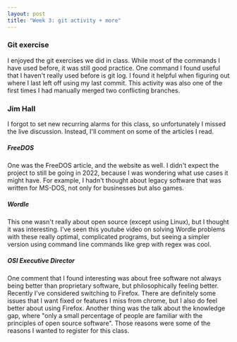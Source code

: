 ```yaml
---
layout: post
title: "Week 3: git activity + more"
---
```


### Git exercise

I enjoyed the git exercises we did in class. While most of the commands I have used before, it was still good practice.<!--more--> One command I found useful that I haven't really used before is git log. I found it helpful when figuring out where I last left off using my last commit. This activity was also one of the first times I had manually merged two conflicting branches.

### Jim Hall

I forgot to set new recurring alarms for this class, so unfortunately I missed the live discussion. Instead, I'll comment on some of the articles I read.<br>

##### FreeDOS
One was the FreeDOS article, and the website as well. I didn't expect the project to still be going in 2022, because I was wondering what use cases it might have. For example, I hadn't thought about legacy software that was written for MS-DOS, not only for businesses but also games.

##### Wordle
This one wasn't really about open source (except using Linux), but I thought it was interesting. I've seen this youtube video on solving Wordle problems with these really optimal, complicated programs, but seeing a simpler version using command line commands like grep with regex was cool.

##### OSI Executive Director
One comment that I found interesting was about free software not always being better than proprietary software, but philosophically feeling better. Recently I've considered switching to Firefox. There are definitely some issues that I want fixed or features I miss from chrome, but I also do feel better about using Firefox.
Another thing was the talk about the knowledge gap, where "only a small percentage of people are familiar with the principles of open source software". Those reasons were some of the reasons I wanted to register for this class.